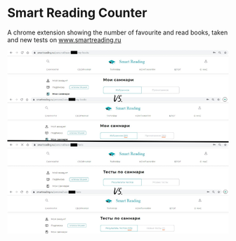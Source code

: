 # Smart Reading Counter
A chrome extension showing the number of favourite and read books, taken and new tests on www.smartreading.ru

![Smart Reading Counter](smartreading-counter.png "Smart Reading Counter")
